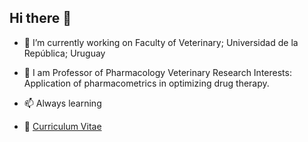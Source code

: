 ## Hi there 👋

- 🔭 I’m currently working on Faculty of Veterinary; Universidad de la República; Uruguay
- 🌱 I am Professor of Pharmacology Veterinary Research Interests: Application of pharmacometrics in optimizing drug therapy.
- 📫 Always learning
  
- 📝 [Curriculum Vitae](https://export.cvuy.uy/cv/?03b3aba82e0004a38986a2d3e1a67e964f6462d8f0ba028239b3844847f3bdd7cf27c932da287e34079dd1c70dffda2f936cfe71ee19f1019ed144fe7769e38a)
  
